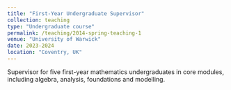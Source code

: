 ```yaml
---
title: "First-Year Undergraduate Supervisor"
collection: teaching
type: "Undergraduate course"
permalink: /teaching/2014-spring-teaching-1
venue: "University of Warwick"
date: 2023-2024
location: "Coventry, UK"
---
```


Supervisor for five first-year mathematics undergraduates in core modules, including algebra, analysis, foundations and modelling.
